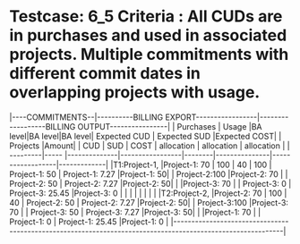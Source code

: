 Testcase: 6_5
Criteria : All CUDs are in purchases and used in associated projects. Multiple commitments with different commit dates in overlapping projects with usage.
========


|----COMMITMENTS--|----------BILLING EXPORT-----------------|------------------BILLING OUTPUT----------------|
|     Purchases   |     Usage    |BA level|BA level|BA level| Expected CUD  |  Expected SUD    |Expected COST|
| Projects |Amount|              |  CUD   |  SUD   | COST   |  allocation   |   allocation     | allocation  |
| ---------|----- |--------------|-----------------|--------|---------------|------------------|-------------|
|T1:Project-1,    |Project-1: 70 |   100  |  40    |  100   | Project-1: 50 | Project-1: 7.27  |Project-1: 50|
|   Project-2:100 |Project-2: 70 |                          | Project-2: 50 | Project-2: 7.27  |Project-2: 50|
|                 |Project-3: 70 |                          | Project-3: 0  | Project-3: 25.45 |Project-3: 0 |
|                 |              |                          |               |                  |             |
|T2:Project-2,    |Project-2: 70 |   100  |  40             | Project-2: 50 | Project-2: 7.27  |Project-2: 50|
|   Project-3:100 |Project-3: 70 |                          | Project-3: 50 | Project-3: 7.27  |Project-3: 50|
|                 |Project-1: 70 |                          | Project-1: 0  | Project-1: 25.45 |Project-1: 0 |
|------------------------------------------------------------------------------------------------------------|

